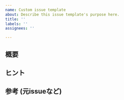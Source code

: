 ```yaml
---
name: Custom issue template
about: Describe this issue template's purpose here.
title: ''
labels: ''
assignees: ''

---
```


## 概要

## ヒント

## 参考 (元issueなど)
